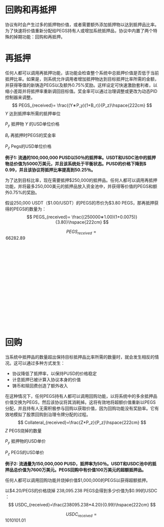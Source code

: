 # 回购和再抵押

协议有时会产生过多的抵押物价值，或者需要额外添加抵押物以达到抵押品比率。为了快速将价值重新分配给PEGS持有人或增加系统抵押品，协议中内置了两个特殊的掉期功能：回购和再抵押。

# 再抵押

任何人都可以调用再抵押功能，该功能会检查整个系统中总抵押价值是否低于当前抵押比率。如果是，则系统允许调用者增加抵押物达到目标抵押比率所需的金额，并获得等值的新铸造PEGS以及额外0.75%奖励。这样设定可快速激励套利者，以缩小差距并将抵押率重新调回目标值。奖金率可以通过治理调整或更改为动态PID控制器来调整。
$$
PEGS_{received}= \frac{(Y∗P_y)(1+B_r)}{P_z}\hspace{222cm}
$$
$Y$ 达到抵押率所需的抵押单位 

$P_y$ 抵押物 $Y$ 的USD单位价格

$B_r$ 再抵押时PEGS的奖金率 

$P_z$ Pegs的USD单位价格

**例子1: 流通的100,000,000 PUSD以50％的抵押率。USDT和USDC池中的抵押物总价值为5000万美元，并且该系统处于平衡状态。PUSD的价格下降到\$ 0.99，并且该协议将抵押比率提高到50.25％。**

为了达到目标比率，现在需要抵押$250,000的抵押品。任何人都可以调用再抵押功能，并将最多250,000美元的抵押品放入资金池中，并获得等价值的PEGS和额外0.75%的奖励。

假设250,000 USDT（\$1.00/USDT）的PEGS的市价为\$3.80 PEGS，那再抵押获得的PEGS的数量为：
$$
PEGS_{received}= \frac{(250000∗1.00)(1+0.0075)}{3.80}\hspace{222cm}
$$

$$
PEGS_{received}= 66282.89\hspace{222cm}
$$

# 回购

当系统中抵押品的数量超出保持目标抵押品比率所需的数量时，就会发生相反的情况。这可以通过多种方式发生：

- 协议降低了抵押率，以保持PUSD的价格稳定
- 计息抵押已被计算入协议本身的价值
- 铸币和赎回费创造了额外收入

在这种情况下，任何PEGS持有人都可以调用回购功能，以将系统中的多余抵押品价值交换为PEGS，然后该协议将其消耗掉。这将有效地将超额价值重新以PEGS分配，并且持有人无需积极参与回购以获取价值，因为回购功能没有奖励率。它有效地模拟了股票回购到治理令牌分配的过程。
$$
Collateral_{received}=\frac{Z*P_z}{P_z}\hspace{222cm}
$$
$Z$ PEGS烧掉的数量

$P_y$ 抵押物的USD单价 

$P_z$ PEGS的USD单价

**例子2: 流通量为150,000,000 PUSD，抵押率为50％。USDT和USDC池中的抵押品总价值为7600万美元。PEGS回购中有价值100万美元的超额抵押品。**

任何人都可以调用回购功能并烧掉价值$1,000,000的PEGS以获得超额抵押。

以$4.20/PEGS的价格烧掉 238,095.238 PEGS会得到多少价值为\$0.99的USDC ：
$$
USDC_{received}=\frac{238095.238*4.20}{0.99}\hspace{222cm}
$$

$$
USDC_{received}= 1010101.01\hspace{222cm}
$$